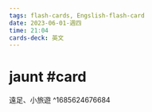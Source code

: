 ```yaml
---
tags: flash-cards, Engslish-flash-card
date: 2023-06-01-週四
time: 21:04
cards-deck: 英文
---
```


# jaunt #card 
遠足、小旅遊
^1685624676684
